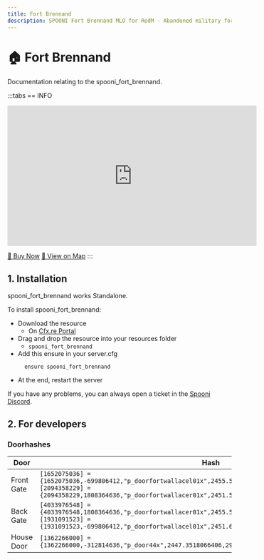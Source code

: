 ```yaml
---
title: Fort Brennand
description: SPOONI Fort Brennand MLO for RedM - Abandoned military fort with barracks and storage. Historic fortification for New Hanover exploration roleplay in Red Dead Redemption 2.
---
```


# 🏠 Fort Brennand
Documentation relating to the spooni_fort_brennand.

:::tabs
== INFO
<iframe width="560" height="315" src="https://www.youtube.com/embed/Biu6c4qZsHA?si=NqX0h-44_d2bXC7A" frameborder="0" allow="accelerometer; autoplay; clipboard-write; encrypted-media; gyroscope; picture-in-picture; web-share" referrerpolicy="strict-origin-when-cross-origin" allowfullscreen></iframe>

<a href="https://spooni-mapping.tebex.io/package/6644126" class="button-buy">🛒 Buy Now</a>
<a href="https://spooni.de/rdr2/?m=house73" class="button-map">📍 View on Map</a>
:::

## 1. Installation
spooni_fort_brennand works Standalone.  

To install spooni_fort_brennand:
- Download the resource
  - On [Cfx.re Portal](https://portal.cfx.re/)
- Drag and drop the resource into your resources folder
  - `spooni_fort_brennand`
- Add this ensure in your server.cfg
  ```
    ensure spooni_fort_brennand
  ```
- At the end, restart the server

If you have any problems, you can always open a ticket in the [Spooni Discord](https://discord.gg/spooni).

## 2. For developers
### Doorhashes
| Door                      | Hash
|---------------------------|----------------------------------------------------------------------------------|
| Front Gate                | `[1652075036] = {1652075036,-699806412,"p_doorfortwallacel01x",2455.5,305.73001098633,69.629997253418}` <br> `[2094358229] = {2094358229,1808364636,"p_doorfortwallacer01x",2451.5100097656,306.0,69.629997253418}`
| Back Gate                 | `[4033976548] = {4033976548,1808364636,"p_doorfortwallacer01x",2455.5539550781,275.8369140625,69.931770324707}` <br> `[1931091523] = {1931091523,-699806412,"p_doorfortwallacel01x",2451.6020507813,276.08676147461,69.86954498291}`
| House Door                | `[1362266000] = {1362266000,-312814636,"p_door44x",2447.3518066406,292.65710449219,69.327934265137}`

